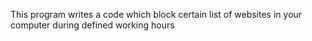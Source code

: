 This program writes a code which block certain list of websites in your computer during defined working hours